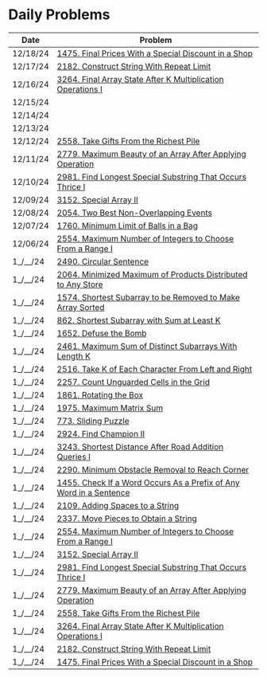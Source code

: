 # Daily Problems

| Date | Problem |
|-----|-----|
| 12/18/24 | [1475. Final Prices With a Special Discount in a Shop](Solutions/Python/final_prices_with_a_special_discount_in_a_shop.py) |
| 12/17/24 | [2182. Construct String With Repeat Limit](Solutions/Python/construct_string_with_repeat_limit.py) |
| 12/16/24 | [3264. Final Array State After K Multiplication Operations I](Solutions/Python/final_array_state_after_k_multiplication_operations_i.py) |
| 12/15/24 | |
| 12/14/24 | |
| 12/13/24 | |
| 12/12/24 | [2558. Take Gifts From the Richest Pile](Solutions/Python/take_gifts_from_the_richest_pile.py) |
| 12/11/24 | [2779. Maximum Beauty of an Array After Applying Operation](Solutions/Python/maximum_beauty_of_an_array_after_applying_operation.py) |
| 12/10/24 | [2981. Find Longest Special Substring That Occurs Thrice I](Solutions/Python/find_longest_special_substring_that_occurs_thrice_i.py) |
| 12/09/24 | [3152. Special Array II](Solutions/Python/special_array_ii.py) |
| 12/08/24 | [2054. Two Best Non-Overlapping Events](Solutions/Python/two_best_non_overlapping_events.py) |
| 12/07/24 | [1760. Minimum Limit of Balls in a Bag](Solutions/Python/minimum_limit_of_balls_in_a_bag.py) |
| 12/06/24 | [2554. Maximum Number of Integers to Choose From a Range I](Solutions/Python/maximum_number_of_integers_to_choose_from_a_range_i.py) |
| 1_/__/24 | [2490. Circular Sentence](Solutions/Python/circular_sentence.py) |
| 1_/__/24 | [2064. Minimized Maximum of Products Distributed to Any Store](Solutions/Python/minimized_maximum_of_products_distributed_to_any_store.py) |
| 1_/__/24 | [1574. Shortest Subarray to be Removed to Make Array Sorted](Solutions/Python/shortest_subarray_to_be_removed_to_make_array_sorted.py) |
| 1_/__/24 | [862. Shortest Subarray with Sum at Least K](Solutions/Python/shortest_subarray_with_sum_at_least_k.py) |
| 1_/__/24 | [1652. Defuse the Bomb](Solutions/Python/defuse_the_bomb.py) |
| 1_/__/24 | [2461. Maximum Sum of Distinct Subarrays With Length K](Solutions/Python/maximum_sum_of_distinct_subarrays_with_length_k.py) |
| 1_/__/24 | [2516. Take K of Each Character From Left and Right](Solutions/Python/take_k_of_each_character_from_left_and_right.py) |
| 1_/__/24 | [2257. Count Unguarded Cells in the Grid](Solutions/Python/count_unguarded_cells_in_the_grid.py) |
| 1_/__/24 | [1861. Rotating the Box](Solutions/Python/rotating_the_box.py) |
| 1_/__/24 | [1975. Maximum Matrix Sum](Solutions/Python/maximum_matrix_sum.py) |
| 1_/__/24 | [773. Sliding Puzzle](Solutions/Python/sliding_puzzle.py) |
| 1_/__/24 | [2924. Find Champion II](Solutions/Python/find_champion_ii.py) |
| 1_/__/24 | [3243. Shortest Distance After Road Addition Queries I](Solutions/Python/shortest_distance_after_road_addition_queries_i.py) |
| 1_/__/24 | [2290. Minimum Obstacle Removal to Reach Corner](Solutions/Python/minimum_obstacle_removal_to_reach_corner.py) |
| 1_/__/24 | [1455. Check If a Word Occurs As a Prefix of Any Word in a Sentence](Solutions/Python/check_if_a_word_occurs_as_a_prefix_of_any_word_in_a_sentence.py) |
| 1_/__/24 | [2109. Adding Spaces to a String](Solutions/Python/adding_spaces_to_a_string.py) |
| 1_/__/24 | [2337. Move Pieces to Obtain a String](Solutions/Python/move_pieces_to_obtain_a_string.py) |
| 1_/__/24 | [2554. Maximum Number of Integers to Choose From a Range I](Solutions/Python/maximum_number_of_integers_to_choose_from_a_range_i.py) |
| 1_/__/24 | [3152. Special Array II](Solutions/Python/special_array_ii.py) |
| 1_/__/24 | [2981. Find Longest Special Substring That Occurs Thrice I](Solutions/Python/find_longest_special_substring_that_occurs_thrice_i.py) |
| 1_/__/24 | [2779. Maximum Beauty of an Array After Applying Operation](Solutions/Python/maximum_beauty_of_an_array_after_applying_operation.py) |
| 1_/__/24 | [2558. Take Gifts From the Richest Pile](Solutions/Python/take_gifts_from_the_richest_pile.py) |
| 1_/__/24 | [3264. Final Array State After K Multiplication Operations I](Solutions/Python/final_array_state_after_k_multiplication_operations_i.py) |
| 1_/__/24 | [2182. Construct String With Repeat Limit](Solutions/Python/construct_string_with_repeat_limit.py) |
| 1_/__/24 | [1475. Final Prices With a Special Discount in a Shop](Solutions/Python/final_prices_with_a_special_discount_in_a_shop.py) |
